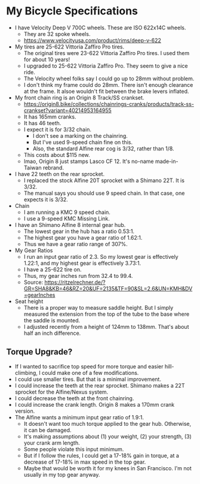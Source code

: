 # My Bicycle Specifications

- I have Velocity Deep V 700C wheels. These are ISO 622x14C wheels.
  - They are 32 spoke wheels.
  - https://www.velocityusa.com/product/rims/deep-v-622
- My tires are 25-622 Vittoria Zaffiro Pro tires.
  - The original tires were 23-622 Vittoria Zaffiro Pro tires. I used
    them for about 10 years!
  - I upgraded to 25-622 Vittoria Zaffiro Pro. They seem to give a
    nice ride.
  - The Velocity wheel folks say I could go up to 28mm without problem.
  - I don't think my frame could do 28mm. There isn't enough clearance
    at the frame. It alsoe wouldn't fit between the brake levers
    inflated.
- My front chain ring is an Origin 8 Track/SS crankset.
  - https://origin8.bike/collections/chainrings-cranks/products/track-ss-crankset?variant=40214953164955
  - It has 165mm cranks.
  - It has 46 teeth.
  - I expect it is for 3/32 chain.
    - I don't see a marking on the chainring.
    - But I've used 9-speed chain fine on this.
    - Also, the standard Alfine rear cog is 3/32, rather than 1/8.
  - This costs about $115 new.
  - lmao, Origin 8 just stamps Lasco CF 12. It's no-name made-in-Taiwan
    rebrand.
- I have 22 teeth on the rear sprocket.
  - I replaced the stock Alfine 20T sprocket with a Shimano 22T. It is
    3/32.
  - The manual says you should use 9 speed chain. In that case, one
    expects it is 3/32.
- Chain
  - I am running a KMC 9 speed chain.
  - I use a 9-speed KMC Missing Link.
- I have an Shimano Alfine 8 internal gear hub.
  - The lowest gear in the hub has a ratio 0.53:1.
  - The highest gear you have a gear ratio of 1.62:1.
  - Thus we have a gear ratio range of 307%.
- My Gear Ratios
  - I run an input gear ratio of 2.3. So my lowest gear is effectively
    1.22:1, and my highest gear is effectively 3.73:1.
  - I have a 25-622 tire on.
  - Thus, my gear inches run from 32.4 to 99.4.
  - Source: https://ritzelrechner.de/?GR=SHA8&KB=46&RZ=20&UF=2135&TF=90&SL=2.6&UN=KMH&DV=gearInches
- Seat height
  - There is a proper way to measure saddle height. But I simply
    measured the extension from the top of the tube to the base where
    the saddle is mounted.
  - I adjusted recently from a height of 124mm to 138mm. That's about
    half an inch difference.

## Torque Upgrade?

- If I wanted to sacrifice top speed for more torque and easier
  hill-climbing, I could make one of a few modifications.
- I could use smaller tires. But that is a minimal improvement.
- I could increase the teeth at the rear sprocket. Shimano makes a 22T
  sprocket for the Alfine/Nexus system.
- I could decrease the teeth at the front chainring.
- I could increase the crank length. Origin 8 makes a 170mm crank
  version.
- The Alfine wants a minimum input gear ratio of 1.9:1.
  - It doesn't want too much torque applied to the gear hub.
    Otherwise, it can be damaged.
  - It's making assumptions about (1) your weight, (2) your strength,
    (3) your crank arm length.
  - Some people violate this input minimum.
  - But if I follow the rules, I could get a 17-18% gain in torque, at
    a decrease of 17-18% in max speed in the top gear.
  - Maybe that would be worth it for my knees in San Francisco. I'm
    not usually in my top gear anyway.
